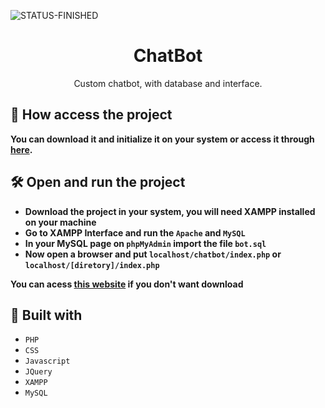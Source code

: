 ![STATUS-FINISHED](https://github.com/cauemondek/movie-website/assets/121320616/26322afa-075d-41b7-b9f1-fec1a11a3e0c)

<h1 align="center">ChatBot</h1>
<p align="center">Custom chatbot, with database and interface.</p>

## 📁 How access the project

**You can download it and initialize it on your system or access it through [here](https://cmchatbot.000webhostapp.com/).**

## 🛠️ Open and run the project

- **Download the project in your system, you will need XAMPP installed on your machine**
- **Go to XAMPP Interface and run the `Apache` and `MySQL`**
- **In your MySQL page on `phpMyAdmin` import the file `bot.sql`**
- **Now open a browser and put `localhost/chatbot/index.php` or `localhost/[diretory]/index.php`**

**You can acess [this website](https://cmchatbot.000webhostapp.com/) if you don't want download**

## 🔨 Built with
- ``PHP``
- ``CSS``
- ``Javascript``
- ``JQuery``
- ``XAMPP``
- ``MySQL``